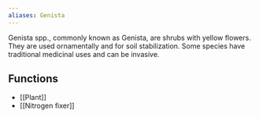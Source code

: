 ```yaml
---
aliases: Genista
---
```

Genista spp., commonly known as Genista, are shrubs with yellow flowers. They are used ornamentally and for soil stabilization. Some species have traditional medicinal uses and can be invasive.
## Functions
- [[Plant]]
- [[Nitrogen fixer]]